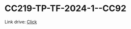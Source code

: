 # CC219-TP-TF-2024-1--CC92
Link drive: [Click](https://drive.google.com/drive/folders/16aXHD6u3pEmuE65R5dIcLPCS7mVd-9Fr?usp=sharing)
